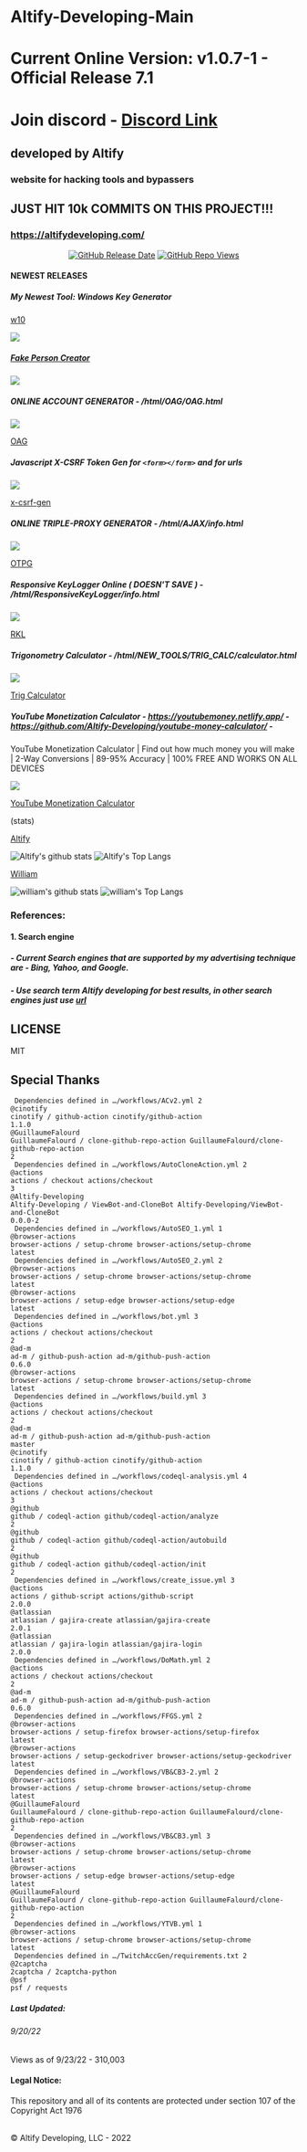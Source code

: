 # Altify-Developing-Main
# Current Online Version: v1.0.7-1 - Official Release 7.1
# Join discord - [Discord Link](https://discord.altifydeveloping.com/)
## developed by Altify
### website for hacking tools and bypassers
## JUST HIT 10k COMMITS ON THIS PROJECT!!!
### <a href='https://altifydeveloping.com/'>https://altifydeveloping.com/</a>
<p align="center">
  <a href="https://github.com/Altify-Developing/Altify-Developing-Main/releases/latest"><img alt="GitHub Release Date" src="https://img.shields.io/github/release-date/Altify-Developing/Altify-Developing-Main?color=success"></a>
<a title='309320' href="https://views.whatilearened.today/views/github/Altify-Developing/altify-developing-chs.svg"><img alt="GitHub Repo Views" src="https://views.whatilearened.today/views/github/Altify-Developing/altify-developing-chs.svg"></a>
</p>

#### NEWEST RELEASES

##### My Newest Tool:  Windows Key Generator
[w10](https://w10.altifydeveloping.com/)

<img src='https://raw.githubusercontent.com/Altify-Developing/Altify-Developing-Main/main/html/NEW_TOOLS/w10/w10.gif'>

##### [Fake Person Creator](https://github.com/Altify-Development/Fake-Person-Generator)

<img src='https://altify-developing-001.netlify.app/img/fpc.gif'>

##### ONLINE ACCOUNT GENERATOR - /html/OAG/OAG.html
<img src="https://github.com/Altify-Developing/Altify-Developing-Main/blob/main/html/OAG/img/AltifyOAG.gif?raw=true">

[OAG](https://github.com/Altify-Developing/Altify-Developing-Main/blob/main/html/OAG/OAG.html)

##### Javascript X-CSRF Token Gen for `<form></form>` and for urls
<img src="https://github.com/Altify-Developing/Altify-Developing-Main/blob/main/CSRF/CSRF.gif">

[x-csrf-gen](https://github.com/Altify-Developing/Altify-Developing-Main/blob/main/CSRF/X-CSRF-GEN.html)

##### ONLINE TRIPLE-PROXY GENERATOR - /html/AJAX/info.html
<img src="https://github.com/Altify-Developing/Altify-Developing-Main/blob/main/html/AJAX/img/AltifyPrxGen.gif">

[OTPG](https://github.com/Altify-Developing/Altify-Developing-Main/blob/main/html/AJAX/info.html)

##### Responsive KeyLogger Online ( DOESN'T SAVE ) - /html/ResponsiveKeyLogger/info.html
<img src="https://raw.githubusercontent.com/Altify-Developing/Altify-Developing-Main/main/html/ResponsiveKeyLogger/Example.gif">

[RKL](https://altify-developing-001.netlify.app/html/responsivekeylogger/info)

##### Trigonometry Calculator - /html/NEW_TOOLS/TRIG_CALC/calculator.html
<img src="https://github.com/Altify-Developing/Altify-Developing-Main/raw/main/html/NEW_TOOLS/TRIG_CALC/PR.TrigCalc.gif">

[Trig Calculator](https://altifydeveloping.com/html/new_tools/trig_calc/calculator)

##### YouTube Monetization Calculator - https://youtubemoney.netlify.app/ - https://github.com/Altify-Developing/youtube-money-calculator/ -
<p>YouTube Monetization Calculator | Find out how much money you will make | 2-Way Conversions | 89-95% Accuracy | 100% FREE AND WORKS ON ALL DEVICES</p>
<img src="https://github.com/Altify-Developing/Altify-Developing-Main/raw/main/html/NEW_TOOLS/TRIG_CALC/YT.Calc.gif"></img>

[YouTube Monetization Calculator](https://youtubemoney.netlify.app/)

(stats)

[Altify](https://github.com/Altify-Development)

![Altify's github stats](https://github-readme-stats.vercel.app/api?username=altify-development&count_private=true&show_icons=true&include_all_commits&custom_title=Altify%27s%20Statistics)
![Altify's Top Langs](https://github-readme-stats.vercel.app/api/top-langs/?username=altify-development&langs_count=3)

[William](https://github.com/williameom5678)

![william's github stats](https://github-readme-stats.vercel.app/api?username=williameom5678&count_private=true&show_icons=true&include_all_commits&custom_title=williameom5678%27s%20Statistics)
![william's Top Langs](https://github-readme-stats.vercel.app/api/top-langs/?username=williameom5678&langs_count=3)

### References:

#### 1. Search engine
##### - Current Search engines that are supported by my advertising technique are - Bing, Yahoo, and Google.
##### - Use search term Altify developing for best results, in other search engines just use [url](https://altify-developing-001.netlify.app/?ref=github)

## LICENSE
MIT

## Special Thanks
```
 Dependencies defined in …/workflows/ACv2.yml 2
@cinotify
cinotify / github-action cinotify/github-action
1.1.0
@GuillaumeFalourd
GuillaumeFalourd / clone-github-repo-action GuillaumeFalourd/clone-github-repo-action
2
 Dependencies defined in …/workflows/AutoCloneAction.yml 2
@actions
actions / checkout actions/checkout
3
@Altify-Developing
Altify-Developing / ViewBot-and-CloneBot Altify-Developing/ViewBot-and-CloneBot
0.0.0-2
 Dependencies defined in …/workflows/AutoSEO_1.yml 1
@browser-actions
browser-actions / setup-chrome browser-actions/setup-chrome
latest
 Dependencies defined in …/workflows/AutoSEO_2.yml 2
@browser-actions
browser-actions / setup-chrome browser-actions/setup-chrome
latest
@browser-actions
browser-actions / setup-edge browser-actions/setup-edge
latest
 Dependencies defined in …/workflows/bot.yml 3
@actions
actions / checkout actions/checkout
2
@ad-m
ad-m / github-push-action ad-m/github-push-action
0.6.0
@browser-actions
browser-actions / setup-chrome browser-actions/setup-chrome
latest
 Dependencies defined in …/workflows/build.yml 3
@actions
actions / checkout actions/checkout
2
@ad-m
ad-m / github-push-action ad-m/github-push-action
master
@cinotify
cinotify / github-action cinotify/github-action
1.1.0
 Dependencies defined in …/workflows/codeql-analysis.yml 4
@actions
actions / checkout actions/checkout
3
@github
github / codeql-action github/codeql-action/analyze
2
@github
github / codeql-action github/codeql-action/autobuild
2
@github
github / codeql-action github/codeql-action/init
2
 Dependencies defined in …/workflows/create_issue.yml 3
@actions
actions / github-script actions/github-script
2.0.0
@atlassian
atlassian / gajira-create atlassian/gajira-create
2.0.1
@atlassian
atlassian / gajira-login atlassian/gajira-login
2.0.0
 Dependencies defined in …/workflows/DoMath.yml 2
@actions
actions / checkout actions/checkout
2
@ad-m
ad-m / github-push-action ad-m/github-push-action
0.6.0
 Dependencies defined in …/workflows/FFGS.yml 2
@browser-actions
browser-actions / setup-firefox browser-actions/setup-firefox
latest
@browser-actions
browser-actions / setup-geckodriver browser-actions/setup-geckodriver
latest
 Dependencies defined in …/workflows/VB&CB3-2.yml 2
@browser-actions
browser-actions / setup-chrome browser-actions/setup-chrome
latest
@GuillaumeFalourd
GuillaumeFalourd / clone-github-repo-action GuillaumeFalourd/clone-github-repo-action
2
 Dependencies defined in …/workflows/VB&CB3.yml 3
@browser-actions
browser-actions / setup-chrome browser-actions/setup-chrome
latest
@browser-actions
browser-actions / setup-edge browser-actions/setup-edge
latest
@GuillaumeFalourd
GuillaumeFalourd / clone-github-repo-action GuillaumeFalourd/clone-github-repo-action
2
 Dependencies defined in …/workflows/YTVB.yml 1
@browser-actions
browser-actions / setup-chrome browser-actions/setup-chrome
latest
 Dependencies defined in …/TwitchAccGen/requirements.txt 2
@2captcha
2captcha / 2captcha-python
@psf
psf / requests
```

##### Last Updated:
###### 9/20/22



Views as of 9/23/22 - 310,003



#### Legal Notice:

This repository and all of its contents are protected under section 107 of the Copyright Act 1976

<html><br>&copy; Altify Developing, LLC - 2022</html>

